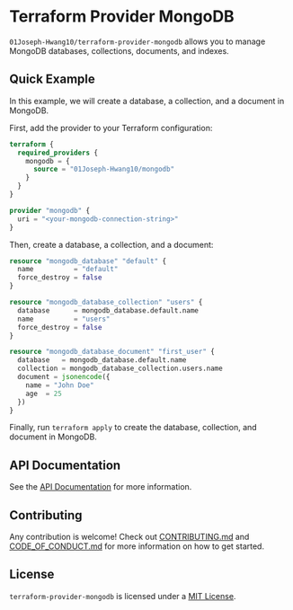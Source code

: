 # Terraform Provider MongoDB

`01Joseph-Hwang10/terraform-provider-mongodb` allows you to manage MongoDB databases, collections, documents, and indexes.

## Quick Example

In this example, we will create a database, a collection, and a document in MongoDB.

First, add the provider to your Terraform configuration:

```terraform
terraform {
  required_providers {
    mongodb = {
      source = "01Joseph-Hwang10/mongodb"
    }
  }
}

provider "mongodb" {
  uri = "<your-mongodb-connection-string>"
}
```

Then, create a database, a collection, and a document:

```terraform
resource "mongodb_database" "default" {
  name          = "default"
  force_destroy = false
}

resource "mongodb_database_collection" "users" {
  database      = mongodb_database.default.name
  name          = "users"
  force_destroy = false
}

resource "mongodb_database_document" "first_user" {
  database   = mongodb_database.default.name
  collection = mongodb_database_collection.users.name
  document = jsonencode({
    name = "John Doe"
    age  = 25
  })
}
```

Finally, run `terraform apply` to create the database, collection, and document in MongoDB.

## API Documentation

See the [API Documentation](./docs/index.md) for more information.

## Contributing

Any contribution is welcome! Check out [CONTRIBUTING.md](https://github.com/01Joseph-Hwang10/terraform-provider-mongodb/blob/main/.github/CONTRIBUTING.md) and [CODE_OF_CONDUCT.md](https://github.com/01Joseph-Hwang10/terraform-provider-mongodb/blob/main/.github/CODE_OF_CONDUCT.md) for more information on how to get started.

## License

`terraform-provider-mongodb` is licensed under a [MIT License](https://github.com/01Joseph-Hwang10/terraform-provider-mongodb/blob/main/LICENSE).